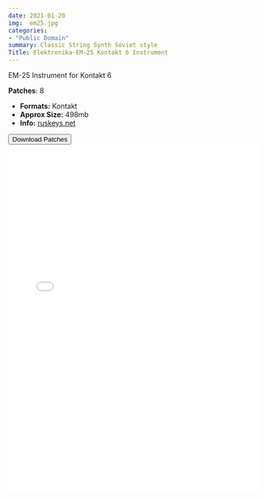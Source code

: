 ```yaml
---
date: 2021-01-20
img:  em25.jpg
categories: 
- "Public Domain"
summary: Classic String Synth Soviet style
Title: Elektronika-EM-25 Kontakt 6 Instrument
---
```




 EM-25 Instrument for Kontakt 6

  **Patches**: 8
-   **Formats:** Kontakt
-   **Approx Size:** 498mb
-   **Info:** [ruskeys.net](http://www.ruskeys.net/eng/base/electr25.php)


<div class="buttons"> <a href="https://github.com/publicsamples/Elektronika-EM-25-K6"> <button>Download Patches</button></a></div>




<iframe width="100%" height="700px" src="/Demos/demos/em25.html" scrolling="no" frameborder="0" allow="accelerometer; autoplay; clipboard-write; encrypted-media; gyroscope; picture-in-picture" allowfullscreen></iframe>

